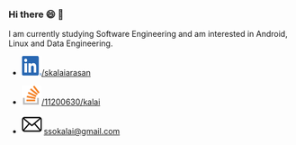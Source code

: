 ### Hi there 😄 👋
 I am currently studying Software Engineering and am interested in Android, Linux and Data Engineering.

- <img src="Resources/LinkedIn.png" width="35" height="35">[/skalaiarasan](https://www.linkedin.com/in/skalaiarasan/)



- <img src="Resources/StackOverflow.png" width="35" height="35">[/11200630/kalai](https://stackoverflow.com/users/11200630/kalai)

- <img src="Resources/mail.png" width="35" height="35"> ssokalai@gmail.com
